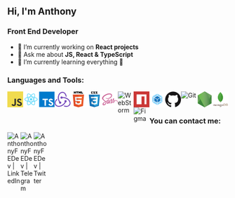 ## Hi, I'm Anthony 


### Front End Developer

- 🔭 I’m currently working on **React projects**
- 💬 Ask me about **JS, React & TypeScript**
- 🌱 I’m currently learning everything 🤣


### Languages and Tools:

<img align="left" alt="JavaScript" width="36px" src="https://raw.githubusercontent.com/github/explore/80688e429a7d4ef2fca1e82350fe8e3517d3494d/topics/javascript/javascript.png" />
<img align="left" alt="React" width="36px" src="https://raw.githubusercontent.com/github/explore/80688e429a7d4ef2fca1e82350fe8e3517d3494d/topics/react/react.png" />
<img align="left" alt="TypeScript" width="36px" src="https://raw.githubusercontent.com/devicons/devicon/master/icons/typescript/typescript-original.svg" />
<img align="left" alt="Redux" width="36px" src="https://raw.githubusercontent.com/devicons/devicon/master/icons/redux/redux-original.svg" />
<img align="left" alt="HTML5" width="36px" src="https://raw.githubusercontent.com/github/explore/80688e429a7d4ef2fca1e82350fe8e3517d3494d/topics/html/html.png" />
<img align="left" alt="CSS3" width="36px" src="https://raw.githubusercontent.com/github/explore/80688e429a7d4ef2fca1e82350fe8e3517d3494d/topics/css/css.png" />
<img align="left" alt="Sass" width="36px" src="https://raw.githubusercontent.com/github/explore/80688e429a7d4ef2fca1e82350fe8e3517d3494d/topics/sass/sass.png" />
<img align="left" alt="WebStorm" width="36px" src="https://upload.wikimedia.org/wikipedia/commons/thumb/c/c0/WebStorm_Icon.svg/512px-WebStorm_Icon.svg.png" />
<img align="left" alt="NPM" width="36px" src="https://raw.githubusercontent.com/github/explore/80688e429a7d4ef2fca1e82350fe8e3517d3494d/topics/npm/npm.png" />
<img align="left" alt="Webpack" width="36px" src="https://raw.githubusercontent.com/github/explore/80688e429a7d4ef2fca1e82350fe8e3517d3494d/topics/webpack/webpack.png" />
<img align="left" alt="GitHub" width="36px" src="https://raw.githubusercontent.com/github/explore/78df643247d429f6cc873026c0622819ad797942/topics/github/github.png" />
<img align="left" alt="Git" width="36px" src="https://www.vectorlogo.zone/logos/git-scm/git-scm-icon.svg" />
<img align="left" alt="Node.js" width="36px" src="https://raw.githubusercontent.com/github/explore/80688e429a7d4ef2fca1e82350fe8e3517d3494d/topics/nodejs/nodejs.png" />
<img align="left" alt="MongoDB" width="36px" src="https://raw.githubusercontent.com/devicons/devicon/master/icons/mongodb/mongodb-original-wordmark.svg" />
<img align="left" alt="Figma" width="36px" src="https://www.vectorlogo.zone/logos/figma/figma-icon.svg" />

<br />
<br />


### You can contact me:

[<img align="left" alt="AnthonyFEDev | LinkedIn" width="30px" src="https://upload.wikimedia.org/wikipedia/commons/thumb/e/e9/Linkedin_icon.svg/1200px-Linkedin_icon.svg.png" />][linkedin]
[<img align="left" alt="AnthonyFEDev | Telegram" width="30px" src="https://web.telegram.org/img/logo_share.png" />][telegram]
[<img align="left" alt="AnthonyFEDev | Twitter" width="30px" src="https://cdn.cms-twdigitalassets.com/content/dam/help-twitter/twitter_logo_blue.png.twimg.768.png" />][twitter]

<br />




[twitter]: https://twitter.com/AnthonyFeDev
[linkedin]: https://www.linkedin.com/in/anton-fedorenko-269b92b3/
[telegram]: https://t.me/AnthonyFedorenko
